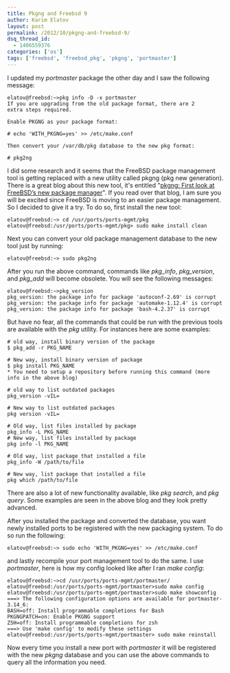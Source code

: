 ```yaml
---
title: Pkgng and Freebsd 9
author: Karim Elatov
layout: post
permalink: /2012/10/pkgng-and-freebsd-9/
dsq_thread_id:
  - 1406559376
categories: ['os']
tags: ['freebsd', 'freebsd_pkg', 'pkgng', 'portmaster']
---
```


I updated my *portmaster* package the other day and I saw the following message:


	elatov@freebsd:~>pkg info -D -x portmaster
	If you are upgrading from the old package format, there are 2
	extra steps required.

	Enable PKGNG as your package format:

	# echo 'WITH_PKGNG=yes' >> /etc/make.conf

	Then convert your /var/db/pkg database to the new pkg format:

	# pkg2ng



I did some research and it seems that the FreeBSD package management tool is getting replaced with a new utility called pkgng (pkg new generation). There is a great blog about this new tool, it's entitled "[pkgng: First look at FreeBSD’s new package manager](http://mebsd.com/make-build-your-freebsd-word/pkgng-first-look-at-freebsds-new-package-manager.html)". If you read over that blog, I am sure you will be excited since FreeBSD is moving to an easier package management. So I decided to give it a try. To do so, first install the new tool:


	elatov@freebsd:~> cd /usr/ports/ports-mgmt/pkg
	elatov@freebsd:/usr/ports/ports-mgmt/pkg> sudo make install clean


Next you can convert your old package management database to the new tool just by running:


	elatov@freebsd:~> sudo pkg2ng


After you run the above command, commands like *pkg_info*, *pkg_version*, and *pkg_add* will become obsolete. You will see the following messages:


	elatov@freebsd:~>pkg_version
	pkg_version: the package info for package 'autoconf-2.69' is corrupt
	pkg_version: the package info for package 'automake-1.12.4' is corrupt
	pkg_version: the package info for package 'bash-4.2.37' is corrupt


But have no fear, all the commands that could be run with the previous tools are available with the *pkg* utility. For instances here are some examples:


	# old way, install binary version of the package
	$ pkg_add -r PKG_NAME

	# New way, install binary version of package
	$ pkg install PKG_NAME
	* You need to setup a repository before running this command (more info in the above blog)

	# old way to list outdated packages
	pkg_version -vIL=

	# New way to list outdated packages
	pkg version -vIL=

	# Old way, list files installed by package
	pkg_info -L PKG_NAME
	# New way, list files installed by package
	pkg info -l PKG_NAME

	# Old way, list package that installed a file
	pkg_info -W /path/to/file

	# New way, list package that installed a file
	pkg which /path/to/file


There are also a lot of new functionality available, like *pkg search*, and *pkg query*. Some examples are seen in the above blog and they look pretty advanced.

After you installed the package and converted the database, you want newly installed ports to be registered with the new packaging system. To do so run the following:


	elatov@freebsd:~> sudo echo 'WITH_PKGNG=yes' >> /etc/make.conf


and lastly recompile your port management tool to do the same. I use *portmaster*, here is how my config looked like after I ran *make config*:


	elatov@freebsd:~>cd /usr/ports/ports-mgmt/portmaster/
	elatov@freebsd:/usr/ports/ports-mgmt/portmaster>sudo make config
	elatov@freebsd:/usr/ports/ports-mgmt/portmaster>sudo make showconfig
	===> The following configuration options are available for portmaster-3.14_6:
	BASH=off: Install programmable completions for Bash
	PKGNGPATCH=on: Enable PKGNG support
	ZSH=off: Install programmable completions for zsh
	===> Use 'make config' to modify these settings
	elatov@freebsd:/usr/ports/ports-mgmt/portmaster> sudo make reinstall


Now every time you install a new port with *portmaster* it will be registered with the new *pkgng* database and you can use the above commands to query all the information you need.
